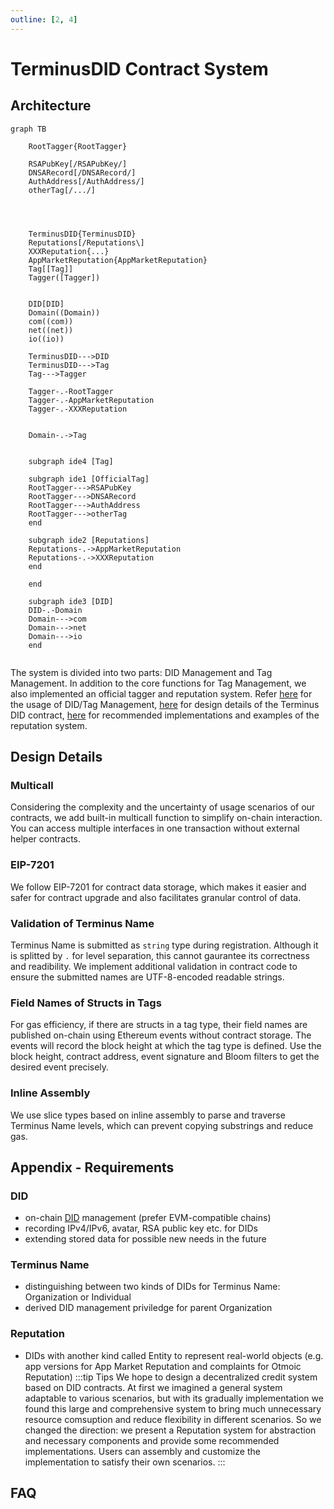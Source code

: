 ```yaml
---
outline: [2, 4]
---
```


# TerminusDID Contract System

## Architecture

```mermaid
graph TB
    
    RootTagger{RootTagger}

    RSAPubKey[/RSAPubKey/]
    DNSARecord[/DNSARecord/]
    AuthAddress[/AuthAddress/]
    otherTag[/.../]


    

    TerminusDID{TerminusDID}
    Reputations[/Reputations\]
    XXXReputation{...}
    AppMarketReputation{AppMarketReputation}
    Tag[[Tag]]
    Tagger([Tagger])


    DID[DID]
    Domain((Domain))
    com((com))
    net((net))
    io((io))

    TerminusDID--->DID
    TerminusDID--->Tag
    Tag--->Tagger
    
    Tagger-.-RootTagger
    Tagger-.-AppMarketReputation
    Tagger-.-XXXReputation


    Domain-.->Tag


    subgraph ide4 [Tag]
    
    subgraph ide1 [OfficialTag]
    RootTagger--->RSAPubKey
    RootTagger--->DNSARecord
    RootTagger--->AuthAddress
    RootTagger--->otherTag
    end

    subgraph ide2 [Reputations]
    Reputations-.->AppMarketReputation
    Reputations-.->XXXReputation
    end

    end

    subgraph ide3 [DID]
    DID-.-Domain
    Domain--->com
    Domain--->net
    Domain--->io
    end
    
```
The system is divided into two parts: DID Management and Tag Management. In addition to the core functions for Tag Management, we also implemented an official tagger and reputation system.
Refer [here](./contract-manager.md) for the usage of DID/Tag Management, [here](./contract-tdid.md) for design details of the Terminus DID contract, [here](./contract-reputation.md) for recommended implementations and examples of the reputation system.

## Design Details

### Multicall
Considering the complexity and the uncertainty of usage scenarios of our contracts, we add built-in multicall function to simplify on-chain interaction. You can access multiple interfaces in one transaction without external helper contracts.

### EIP-7201
We follow EIP-7201 for contract data storage, which makes it easier and safer for contract upgrade and also facilitates granular control of data.

### Validation of Terminus Name
Terminus Name is submitted as `string` type during registration. Although it is splitted by `.` for level separation, this cannot gaurantee its correctness and readibility. We implement additional validation in contract code to ensure the submitted names are UTF-8-encoded readable strings.

### Field Names of Structs in Tags
For gas efficiency, if there are structs in a tag type, their field names are published on-chain using Ethereum events without contract storage. The events will record the block height at which the tag type is defined. Use the block height, contract address, event signature and Bloom filters to get the desired event precisely.

### Inline Assembly
We use slice types based on inline assembly to parse and traverse Terminus Name levels, which can prevent copying substrings and reduce gas.

## Appendix - Requirements

### DID

- on-chain [DID](https://www.w3.org/TR/did-core/) management (prefer EVM-compatible chains)
- recording IPv4/IPv6, avatar, RSA public key etc. for DIDs
- extending stored data for possible new needs in the future

### Terminus Name

- distinguishing between two kinds of DIDs for Terminus Name: Organization or Individual
- derived DID management priviledge for parent Organization

### Reputation

- DIDs with another kind called Entity to represent real-world objects (e.g. app versions for App Market Reputation and complaints for Otmoic Reputation)
  :::tip Tips
  We hope to design a decentralized credit system based on DID contracts. At first we imagined a general system adaptable to various scenarios, but with its gradually implementation we found this large and comprehensive system to bring much unnecessary resource comsuption and reduce flexibility in different scenarios. So we changed the direction: we present a Reputation system for abstraction and necessary components and provide some recommended implementations. Users can assembly and customize the implementation to satisfy their own scenarios.
  :::

## FAQ
